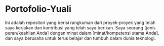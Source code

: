 # Portofolio-Yuali
Ini adalah repositori yang berisi rangkuman dari proyek-proyek yang telah saya kerjakan dan kontribusi yang telah saya berikan. Saya seorang [jenis peran/keahlian Anda] dengan minat dalam [minat/kompetensi utama Anda], dan saya berusaha untuk terus belajar dan tumbuh dalam dunia teknologi.
